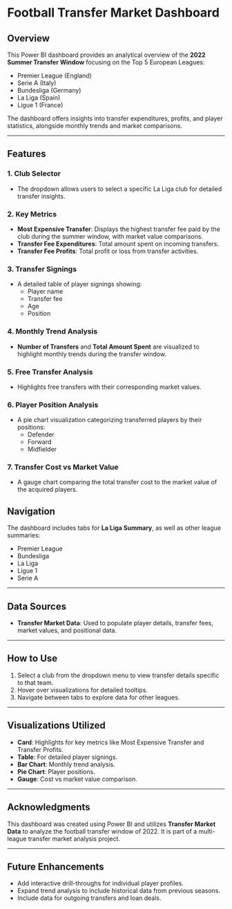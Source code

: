 # Football Transfer Market Dashboard

## Overview
This Power BI dashboard provides an analytical overview of the **2022 Summer Transfer Window** focusing on the Top 5 European Leagues:
- Premier League (England)
- Serie A (Italy)
- Bundesliga (Germany)
- La Liga (Spain)
- Ligue 1 (France)
  
The dashboard offers insights into transfer expenditures, profits, and player statistics, alongside monthly trends and market comparisons.

---

## Features
### 1. **Club Selector**
- The dropdown allows users to select a specific La Liga club for detailed transfer insights.

### 2. **Key Metrics**
- **Most Expensive Transfer**: Displays the highest transfer fee paid by the club during the summer window, with market value comparisons.
- **Transfer Fee Expenditures**: Total amount spent on incoming transfers.
- **Transfer Fee Profits**: Total profit or loss from transfer activities.

### 3. **Transfer Signings**
- A detailed table of player signings showing:
  - Player name
  - Transfer fee
  - Age
  - Position

### 4. **Monthly Trend Analysis**
- **Number of Transfers** and **Total Amount Spent** are visualized to highlight monthly trends during the transfer window.

### 5. **Free Transfer Analysis**
- Highlights free transfers with their corresponding market values.

### 6. **Player Position Analysis**
- A pie chart visualization categorizing transferred players by their positions:
  - Defender
  - Forward
  - Midfielder

### 7. **Transfer Cost vs Market Value**
- A gauge chart comparing the total transfer cost to the market value of the acquired players.

## Navigation
The dashboard includes tabs for **La Liga Summary**, as well as other league summaries:
- Premier League
- Bundesliga
- La Liga
- Ligue 1
- Serie A

---

## Data Sources
- **Transfer Market Data**: Used to populate player details, transfer fees, market values, and positional data.

---

## How to Use
1. Select a club from the dropdown menu to view transfer details specific to that team.
2. Hover over visualizations for detailed tooltips.
3. Navigate between tabs to explore data for other leagues.

---

## Visualizations Utilized
- **Card**: Highlights for key metrics like Most Expensive Transfer and Transfer Profits.
- **Table**: For detailed player signings.
- **Bar Chart**: Monthly trend analysis.
- **Pie Chart**: Player positions.
- **Gauge**: Cost vs market value comparison.

---

## Acknowledgments
This dashboard was created using Power BI and utilizes **Transfer Market Data** to analyze the football transfer window of 2022. It is part of a multi-league transfer market analysis project.

---

## Future Enhancements
- Add interactive drill-throughs for individual player profiles.
- Expand trend analysis to include historical data from previous seasons.
- Include data for outgoing transfers and loan deals.
